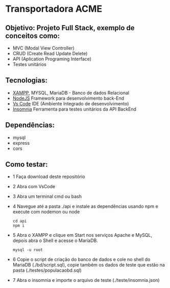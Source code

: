
# Transportadora ACME
## Objetivo: Projeto Full Stack, exemplo de conceitos como:

- MVC (Modal View Controller)
- CRUD (Create Read Update Delete)
- API (Aplication Programing Interface)
- Testes unitários

## Tecnologias:
- [XAMPP](https://www.apachefriends.org/pt_br/index.html), MYSQL, MariaDB - Banco de dados Relacional
- [NodeJS](https://nodejs.org/en) Framework para desenvolvimento back-End
- [Vs Code](https://code.visualstudio.com) IDE (Ambiente Integrado de desenvolvimento)
- [Insomnia](https://app.insomnia.rest/app/organization/create) Ferramenta para testes unitários da API BackEnd

## Dependências:
- mysql
- express
- cors
 
## Como testar:
- 1 Faça download deste repositório
- 2 Abra com VsCode
- 3 Abra um terminal cmd ou bash
- 4 Navegue até a pasta ./api e instale as dependências usando npm e execute com nodemon ou node

  ```
  cd api
  npm i
  ```
 - 5 Abra o XAMPP e clique em Start nos serviços Apache e MySQL, depois abra o Shell e acesse o MariaDB.

    ```
    mysql -u root
     ```
 - 6 Copie o script de criação do banco de dados e cole no shell do MariaDB (./bd/script.sql), copie também os dados de teste que estão na pasta (./testes/populacaobd.sql)
 - 7 Abra o insomnia e importe o arquivo de teste (./teste/insomnia.json)
 

